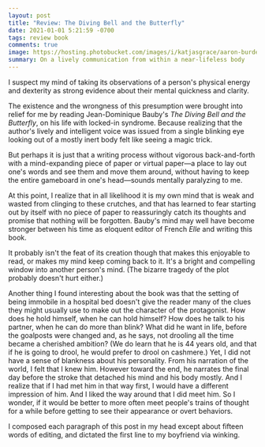 ```yaml
---
layout: post
title: "Review: The Diving Bell and the Butterfly"
date: 2021-01-01 5:21:59 -0700
tags: review book
comments: true
image: https://hosting.photobucket.com/images/i/katjasgrace/aaron-burden-B3ZWL4FuKdo-unsplash.jpg
summary: On a lively communication from within a near-lifeless body
---
```

I suspect my mind of taking its observations of a person's physical energy and dexterity as strong evidence about their mental quickness and clarity.

The existence and the wrongness of this presumption were brought into relief for me by reading Jean-Dominique Bauby's *The Diving Bell and the Butterfly*, on his life with locked-in syndrome. Because realizing that the author's lively and intelligent voice was issued from a single blinking eye looking out of a mostly inert body felt like seeing a magic trick.

But perhaps it is just that a writing process without vigorous back-and-forth with a mind-expanding piece of paper or virtual paper&mdash;a place to lay out one's words and see them and move them around, without having to keep the entire gameboard in one's head&mdash;sounds mentally paralyzing to me.

At this point, I realize that in all likelihood it is my own mind that is weak and wasted from clinging to these crutches, and that has learned to fear starting out by itself with no piece of paper to reassuringly catch its thoughts and promise that nothing will be forgotten. Bauby's mind may well have become stronger between his time as eloquent editor of French *Elle* and writing this book.

It probably isn't the feat of its creation though that makes this enjoyable to read, or makes my mind keep coming back to it. It's a bright and compelling window into another person's mind. (The bizarre tragedy of the plot probably doesn't hurt either.)

Another thing I found interesting about the book was that the setting of being immobile in a hospital bed doesn't give the reader many of the clues they might usually use to make out the character of the protagonist. How does he hold himself, when he can hold himself? How does he talk to his partner, when he can do more than blink? What did he want in life, before the goalposts were changed and, as he says, not drooling all the time became a cherished ambition? (We do learn that he is 44 years old, and that if he is going to drool, he would prefer to drool on cashmere.) Yet, I did not have a sense of blankness about his personality. From his narration of the world, I felt that I knew him. However toward the end, he narrates the final day before the stroke that detached his mind and his body mostly. And I realize that if I had met him in that way first, I would have a different impression of him. And I liked the way around that I did meet him. So I wonder, if it would be better to more often meet people's trains of thought for a while before getting to see their appearance or overt behaviors.

I composed each paragraph of this post in my head except about fifteen words of editing, and dictated the first line to my boyfriend via winking.
